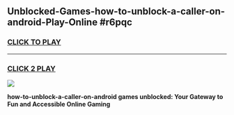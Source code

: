 
## Unblocked-Games-how-to-unblock-a-caller-on-android-Play-Online #r6pqc
<h3>
<a href="https://news.freeplayer.one?title=how-to-unblock-a-caller-on-android&ref=3">CLICK TO PLAY</a></h3>
<hr>

<h3>
<a href="https://news.freeplayer.one?title=how-to-unblock-a-caller-on-android&ref=3">CLICK 2 PLAY</a>
  
</h3>

<a href="https://news.freeplayer.one?title=how-to-unblock-a-caller-on-android&ref=3"><img src="https://clearcache.store/games.png"></a>


**how-to-unblock-a-caller-on-android games unblocked: Your Gateway to Fun and Accessible Online Gaming**
